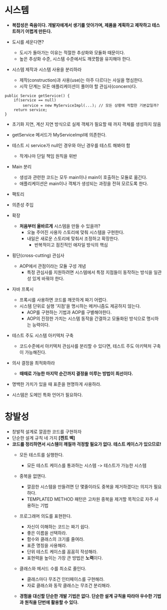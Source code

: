 # 시스템
 - **복잡성은 죽음이다. 개발자에게서 생기를 앗아가며, 제품을 계획하고 제작하고 테스트하기 어렵게 만든다.**
 
 - 도시를 세운다면?
   - 도시가 돌아가는 이유는 적절한 추상화와 모듈화 때문이다.
   - 높은 추상화 수준, 시스템 수준에서도 깨끗함을 유지해야 한다.
 
 - 시스템 제작과 시스템 사용을 분리하라
   - 제작(construction)과 사용(use)는 아주 다르다는 사실을 명심한다.
   - 시작 단계는 모든 애플리케이션이 풀어야 할 관심사(concern)다.
 ```
 public Service getService() {
     if(service == null)
         service = new MyServiceImpl(...); // 모든 상황에 적합한 기본값일까?
     return service;
 }
 ```
   - 초기화 지연, 계산 지연 방식으로 실제 객체가 필요할 때 까지 객체를 생성하지 않음
   - getService 메서드가 MyServiceImpl에 의존한다.
   - 테스트 시 service가 null인 경우와 아닌 경우를 테스트 해봐야 함
     - 작게나마 단일 책임 원칙을 위반
   
 - Main 분리
   - 생성과 관련한 코드는 모두 main이나 main이 호출하는 모듈로 옮긴다.
   - 애플리케이션은 main이나 객체가 생성되는 과정을 전혀 모르도록 한다.
 - 팩토리
 - 의존성 주입
 
 - 확장
   - **처음부터 올바르게** 시스템을 만들 수 있을까?
     - 오늘 주어진 사용자 스토리에 맞춰 시스템을 구현한다.
     - 내일은 새로운 스토리에 맞춰서 조정하고 확장한다.
       - 반복적이고 점진적인 애자일 방식의 핵심
 
 - 횡단(cross-cutting) 관심사
   - AOP에서 관점이라는 모듈 구성 개념
     - 특정 관심사를 지원하려면 시스템에서 특정 지점들이 동작하는 방식을 일관성 있게 바꿔야 한다.
 
 - 자바 프록시
   - 프록시를 사용하면 코드를 깨끗하게 짜기 어렵다.
   - 시스템 단위로 실행 '지점'을 명시하는 메커니즘도 제공하지 않는다.
     - AOP를 구현하는 기법과 AOP를 구별해야한다.
     - AOP의 진정한 가치는 시스템 동작을 간결하고 모듈화된 방식으로 명시하는 능력이다.
 
 - 테스트 주도 시스템 아키텍처 구축
   - 코드수준에서 아키텍처 관심사를 분리할 수 있다면, 테스트 주도 아키텍처 구축이 가능해진다.

 - 의사 결정을 최적화하라
   - **때때로 가능한 마지막 순간까지 결정을 미루는 방법이 최선이다.**
 
 - 명백한 가치가 있을 때 표준을 현명하게 사용하라.
 - 시스템은 도메인 특화 언어가 필요하다.
</pre>

# 창발성
 - 창발적 설계로 깔끔한 코드를 구현하자
 - 단순한 설계 규칙 네 가지 **[켄트 벡]**
 - **코드를 정리하면서 시스템이 깨질까 걱정할 필요가 없다. 테스트 케이스가 있으므로!**
   - 모든 테스트를 실행한다.
     - 모든 테스트 케이스를 통과하는 시스템 -> 테스트가 가능한 시스템
   - 중복을 없앤다.
     - 깔끔한 시스템을 만들려면 단 몇줄이라도 중복을 제거하겠다는 의지가 필요하다.
     - TEMPLATED METHOD 패턴은 고차원 중복을 제거할 목적으로 자주 사용하는 기법
   - 프로그래머 의도를 표현한다.
     - 자신이 이해하는 코드는 짜기 쉽다.
     - 좋은 이름을 선택하라.
     - 함수와 클래스의 크기를 줄여라.
     - 표준 명칭을 사용해라.
     - 단위 테스트 케이스를 꼼꼼히 작성해라.
     - 표현력을 높이는 가장 큰 방법은 **노력**이다.
   - 클래스와 메서드 수를 최소로 줄인다.
     - 클래스마다 무조건 인터페이스를 구현해라.
     - 자료 클래스와 동작 클래스는 무조건 분리해라.
   
   - **경험을 대신할 단순한 개발 기법은 없다. 단순한 설계 규칙을 따라야 우수한 기법과 원칙을 단번에 활용할 수 있다.**

 
